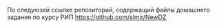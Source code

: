 По следуюзей ссылке репозиторий, содержащий файлы домашнего задания по курсу РИП
https://github.com/slmir/NewDZ
